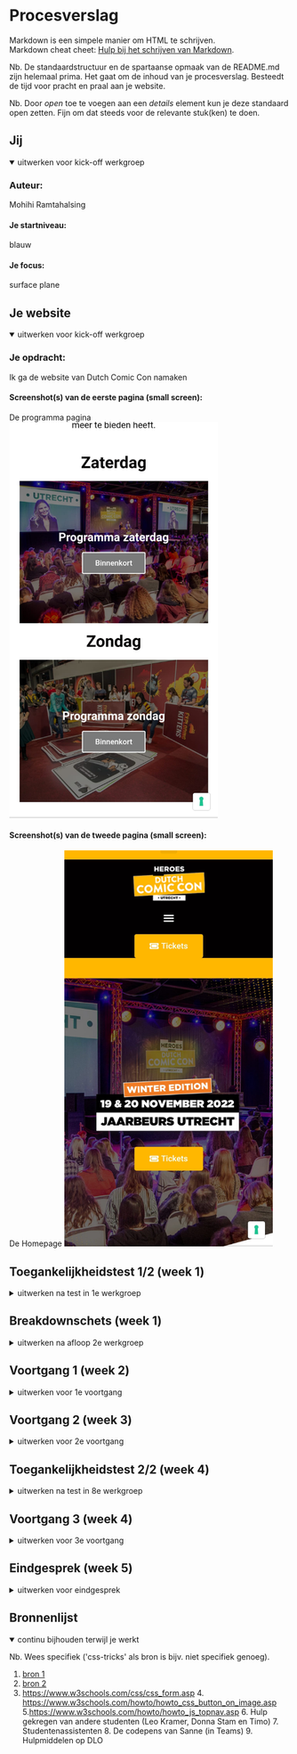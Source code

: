 # Procesverslag
Markdown is een simpele manier om HTML te schrijven.  
Markdown cheat cheet: [Hulp bij het schrijven van Markdown](https://github.com/adam-p/markdown-here/wiki/Markdown-Cheatsheet).

Nb. De standaardstructuur en de spartaanse opmaak van de README.md zijn helemaal prima. Het gaat om de inhoud van je procesverslag. Besteedt de tijd voor pracht en praal aan je website.

Nb. Door *open* toe te voegen aan een *details* element kun je deze standaard open zetten. Fijn om dat steeds voor de relevante stuk(ken) te doen.





## Jij

<details open>
  <summary>uitwerken voor kick-off werkgroep</summary>

  ### Auteur:
  Mohihi Ramtahalsing

  #### Je startniveau:
  blauw

  #### Je focus:
   surface plane
 
</details>





## Je website

<details open>
  <summary>uitwerken voor kick-off werkgroep</summary>

  ### Je opdracht:
  Ik ga de website van Dutch Comic Con namaken 

  #### Screenshot(s) van de eerste pagina (small screen): 
  De programma pagina
  <img src="images/dccprogram.jpeg" width="375px" alt="omschrijving van de pagina">

  #### Screenshot(s) van de tweede pagina (small screen):
  De Homepage
  <img src="images/dcchome.jpeg" width="375px" alt="omschrijving van de pagina">
 
</details>



## Toegankelijkheidstest 1/2 (week 1)

<details>
  <summary>uitwerken na test in 1e werkgroep</summary>

  ### Bevindingen
  Er is geen dark mode. Dus dat moet ook toegevoegd worden
Blurred vision en kleurencontrasten werkt wel gewoon goed 

  #### Screenreader
  Bij de screenreader waren de meeste problemen. Hij las sommige text niet voor. Je hoorde de screenreader bij de main text allen zeggen "webmateriaal" en verder niks anders. Dus alle tekst moet voorgelezen worden. Ook beschref het niet de afbeeldingen. Het zei alleen maar 'afbeelding'
  <img src="imgs/screenreader.png" alt="Foto van de error met de screenreader">


  #### Muis en Toetsenbord 
  Het gebruik met alleen een toetsenbord ging zonder fouten. Misschien kan ik de focus state iets duidelijker maken.
  Met muis is de site ook goed navigeerbaar. 


  #### Motoriek (shocks, elastiekjes)
  Met de elastiekjes had ik geen probleem. 
  Met de shocks was het wat lastiger, omdat scrollen met het touchpad gewoon niet te doen was. Het navigeren met tab is daarvoor een betere optie. Die kan ik nog beter maken door het duidelijker maken van de afbeeldingen die links zijn 


  #### Visueel (brillen, contrast, kleurenblind, dark/light). 
  Ik zie met een blurry bril best weinig, dit kan ik oplossen door een functie toe te voegen waarbij de de grootte van de tekst aan kan passen. Of de text iets groter te maken. 
  Met de kleurencontrasten had ik geen probleem
  Misschien bij de footer de wit op geel aanpassen om een iets beter contrast te krijgen


</details>



## Breakdownschets (week 1)

<details>
  <summary>uitwerken na afloop 2e werkgroep</summary>

  ### de hele pagina: 
  <img src="imgs/breakdownschets.png" width="375px" alt="breakdown van de hele pagina">

  ### dynamisch deel (bijv menu): 
  <img src="imgs/dynamischdeel.png" width="375px" alt="breakdown van een dynamisch deel">

 

</details>





## Voortgang 1 (week 2)

<details>
  <summary>uitwerken voor 1e voortgang</summary>

  ### Stand van zaken
  Voor het eerste gesprek was ik veel bezig met het opzetten van mijn html en heb ik een begin gemaakt aan mijn css. Deze week ging veel beter dan ik origineel had verwacht. Ik liep niet tegen veel issues aan (ook omdat ik nog niet zo ontzettend veel had. Maar ik heb mezelf wel verbaasd over hoe goed het ging met coderen. Ik merk wel echt dat ik er steeds beter in word.


  ### Agenda voor meeting
  samen met je groepje opstellen

  | Mohini         | Laura              | Idelene      | Shanine          |
  | ---            | ---                | ---          | ---              |
  | Hamburgermenu  | Animatie           | Positionering| Wanneer wel classes   |
  | Stijlen forms  | Hoe zit het met de 2e pagina | ALt labels   | Element dat verschuift als je scrolled|
  | ...            | ...                | ...          | ...              |


  ### Verslag van meeting

  - Hoe maak je een hamburger menu (1 of 2 buttons)
  - Posistionering met behulp van een grid
  - Animatie like button
  - ...

</details>





## Voortgang 2 (week 3)

<details>
  <summary>uitwerken voor 2e voortgang</summary>

  ### Stand van zaken
  hier dit ging goed & dit was lastig (neem ook screenshots op van delen van je website en code)


  ### Agenda voor meeting
  samen met je groepje opstellen

  | Mohini        | Deniz      | Donna    | Shanine        |
  | ---            | ---                | ---          | ---              |
  | Hoe style ik forms?  | Vraag. Hoe zet ik een background image bij mijn header?          | Mag je een ID gebruiken zodat je maar 1 css pagina hebt?    |Hoe maak ik de cirkel bovenin? |
  | Waarom werkt mijn AddEventListener niet? | Hoe zet ik content in een bepaalde volgorde? |Hoe doe ik deze transitions? | Hoe zet je een filmpje bij de header? |
  | Hoe voeg je een countdown timer?  | Hoe zet ik mijn buttons naast elkaar met een img ertussen?  | Mag ik deze ID houden? | .. |
  |...  | Waarom werkt me font niet? |  Mogen px bij media schermbreedte? | ...|
  | ...            | ...                | ...          | ...              |


  ### Verslag van meeting

  - Mijn script link stond op de verkeerde plek.
  - Form is correct gestijld
  - Countdown is te lastig
- ...

</details>





## Toegankelijkheidstest 2/2 (week 4)

<details>
  <summary>uitwerken na test in 8e werkgroep</summary>

  ### Bevindingen
  Mijn Focus op de Form onder aan het scherm werkt niet
  Tekst kan nog wat groter

  #### Screenreader
 Alle content en afbeeldingen werden goed door de screenreader gelezen


  #### Muis en Toetsenbord 
 Makkelijk doorheen te scrollen. 
  Met behulp van de tab kun je makkelijk zien waar je bent door de felle focus kleur. Alleen werkt de focus niet op mijn form.


  #### Motoriek (shocks, elastiekjes)
  De site was makkelijk te navigeren met de elastiekjes.
  De shocks gingen wat lastiger maar door een combinatie van scrollen en tab gebruiken is het toch makkelijk te navigeren


  #### Visueel (brillen, contrast, kleurenblind, dark/light). 
  Met alle contrast brillen ik alle content goed zien. 
  Ik had wel moeite met de vierkante blurry bril, dus daarom kan de tekst wat groter.
  Met alle kleurenblind testen kwam ik tegen geen problemen aan. 
  Ik heb nog geen dark mode, die ga ik nog toevoegen
  

</details>





## Voortgang 3 (week 4)

<details>
  <summary>uitwerken voor 3e voortgang</summary>

  ### Stand van zaken
  Het ging eerlijk gezegd minder goed dan afgelopen weken. Ik heb heel veel verschillende dingen geprobeerd die niet echt werkte, dus ik heb een heleboel tijd verspild Ik heb wel voldoende vragen voor het voortgangsgesprek, dus dat is fijn.


  ### Agenda voor meeting
  samen met je groepje opstellen

  | Mohini | Laura     | Shanine    | Idelene         |
  | ---            | ---                | ---          | ---              |
  | Menu openklappen|Java animatie      | Hoe maak je een tabel? | Object ovserver api werkt niet|
  | Schuine randen | ..| ...  | ... |
  | ...            | ...                | ...          | ...              |


  ### Verslag van meeting
  Ik werdt snel geholpen met mijn vraag over het hamburger menu

  - Hamburger menu opgelost met origin
  - Javascript gefixt
  - Schuine randen kwamen we niet aan toe
  - ...

</details>





## Eindgesprek (week 5)

<details>
  <summary>uitwerken voor eindgesprek</summary>

  ### Je uitkomst - karakteristiek screenshots:
  <img src="readme-images/dummy-plaatje.jpg" width="375px" alt="uitomst opdracht 1">


  ### Dit ging goed/Heb ik geleerd: 
  Korte omschrijving met plaatjes

  <img src="readme-images/dummy-plaatje.jpg" width="375px" alt="top">


  ### Dit was lastig/Is niet gelukt:
  Korte omschrijving met plaatjes

  <img src="readme-images/dummy-plaatje.jpg" width="375px" alt="bummer">
</details>





## Bronnenlijst

<details open>
  <summary>continu bijhouden terwijl je werkt</summary>

  Nb. Wees specifiek ('css-tricks' als bron is bijv. niet specifiek genoeg).

  1. [bron 1](https://dlo.mijnhva.nl/d2l/common/dialogs/quickLink/quickLink.d2l?ou=437097&type=coursefile&fileId=FED+22-23+-+Blok+1+-+inh02+-+Werkgroep+1.pdf)
  2. [bron 2](https://www.w3schools.com/howto/howto_css_animate_buttons.asp)
  3. https://www.w3schools.com/css/css_form.asp
	4. https://www.w3schools.com/howto/howto_css_button_on_image.asp
	5.https://www.w3schools.com/howto/howto_js_topnav.asp
	6. Hulp gekregen van andere studenten (Leo Kramer, Donna Stam en Timo)
	7. Studentenassistenten
	8. De codepens van Sanne (in Teams)
	9. Hulpmiddelen op DLO

</details>